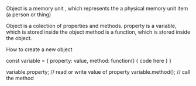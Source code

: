 Object is a memory unit , which represents the a physical memory unit item (a person or thing)

Object is a colection of properties and methods.
property is a variable, which is stored inside the object
method is a function, which is stored inside the object.


How to create a new object

const variable = {
    property: value,
    method: function() {
        code here
    }
}

variable.property; // read or write value of property
variable.method(); // call the method